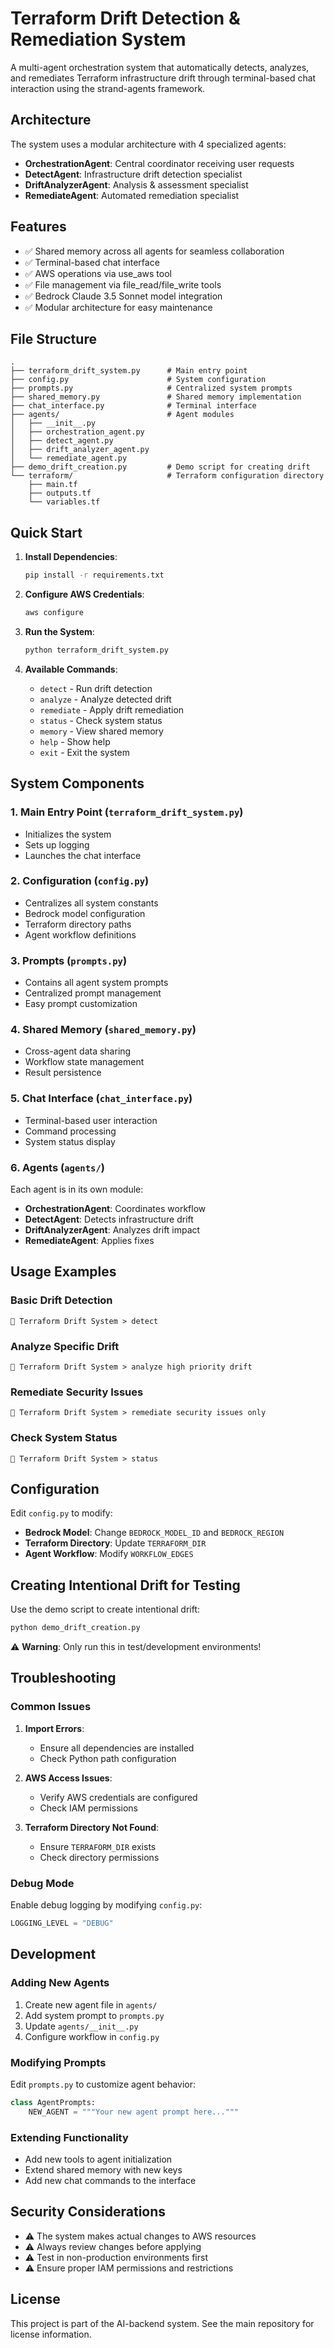 # Terraform Drift Detection & Remediation System

A multi-agent orchestration system that automatically detects, analyzes, and remediates Terraform infrastructure drift through terminal-based chat interaction using the strand-agents framework.

## Architecture

The system uses a modular architecture with 4 specialized agents:

- **OrchestrationAgent**: Central coordinator receiving user requests
- **DetectAgent**: Infrastructure drift detection specialist  
- **DriftAnalyzerAgent**: Analysis & assessment specialist
- **RemediateAgent**: Automated remediation specialist

## Features

- ✅ Shared memory across all agents for seamless collaboration
- ✅ Terminal-based chat interface
- ✅ AWS operations via use_aws tool
- ✅ File management via file_read/file_write tools
- ✅ Bedrock Claude 3.5 Sonnet model integration
- ✅ Modular architecture for easy maintenance

## File Structure

```
.
├── terraform_drift_system.py      # Main entry point
├── config.py                      # System configuration
├── prompts.py                     # Centralized system prompts
├── shared_memory.py               # Shared memory implementation
├── chat_interface.py              # Terminal interface
├── agents/                        # Agent modules
│   ├── __init__.py
│   ├── orchestration_agent.py
│   ├── detect_agent.py
│   ├── drift_analyzer_agent.py
│   └── remediate_agent.py
├── demo_drift_creation.py         # Demo script for creating drift
└── terraform/                     # Terraform configuration directory
    ├── main.tf
    ├── outputs.tf
    └── variables.tf
```

## Quick Start

1. **Install Dependencies**:
   ```bash
   pip install -r requirements.txt
   ```

2. **Configure AWS Credentials**:
   ```bash
   aws configure
   ```

3. **Run the System**:
   ```bash
   python terraform_drift_system.py
   ```

4. **Available Commands**:
   - `detect` - Run drift detection
   - `analyze` - Analyze detected drift
   - `remediate` - Apply drift remediation
   - `status` - Check system status
   - `memory` - View shared memory
   - `help` - Show help
   - `exit` - Exit the system

## System Components

### 1. Main Entry Point (`terraform_drift_system.py`)
- Initializes the system
- Sets up logging
- Launches the chat interface

### 2. Configuration (`config.py`)
- Centralizes all system constants
- Bedrock model configuration
- Terraform directory paths
- Agent workflow definitions

### 3. Prompts (`prompts.py`)
- Contains all agent system prompts
- Centralized prompt management
- Easy prompt customization

### 4. Shared Memory (`shared_memory.py`)
- Cross-agent data sharing
- Workflow state management
- Result persistence

### 5. Chat Interface (`chat_interface.py`)
- Terminal-based user interaction
- Command processing
- System status display

### 6. Agents (`agents/`)
Each agent is in its own module:
- **OrchestrationAgent**: Coordinates workflow
- **DetectAgent**: Detects infrastructure drift
- **DriftAnalyzerAgent**: Analyzes drift impact
- **RemediateAgent**: Applies fixes

## Usage Examples

### Basic Drift Detection
```
🔧 Terraform Drift System > detect
```

### Analyze Specific Drift
```
🔧 Terraform Drift System > analyze high priority drift
```

### Remediate Security Issues
```
🔧 Terraform Drift System > remediate security issues only
```

### Check System Status
```
🔧 Terraform Drift System > status
```

## Configuration

Edit `config.py` to modify:
- **Bedrock Model**: Change `BEDROCK_MODEL_ID` and `BEDROCK_REGION`
- **Terraform Directory**: Update `TERRAFORM_DIR`
- **Agent Workflow**: Modify `WORKFLOW_EDGES`

## Creating Intentional Drift for Testing

Use the demo script to create intentional drift:
```bash
python demo_drift_creation.py
```

⚠️ **Warning**: Only run this in test/development environments!

## Troubleshooting

### Common Issues

1. **Import Errors**:
   - Ensure all dependencies are installed
   - Check Python path configuration

2. **AWS Access Issues**:
   - Verify AWS credentials are configured
   - Check IAM permissions

3. **Terraform Directory Not Found**:
   - Ensure `TERRAFORM_DIR` exists
   - Check directory permissions

### Debug Mode

Enable debug logging by modifying `config.py`:
```python
LOGGING_LEVEL = "DEBUG"
```

## Development

### Adding New Agents

1. Create new agent file in `agents/`
2. Add system prompt to `prompts.py`
3. Update `agents/__init__.py`
4. Configure workflow in `config.py`

### Modifying Prompts

Edit `prompts.py` to customize agent behavior:
```python
class AgentPrompts:
    NEW_AGENT = """Your new agent prompt here..."""
```

### Extending Functionality

- Add new tools to agent initialization
- Extend shared memory with new keys
- Add new chat commands to the interface

## Security Considerations

- ⚠️ The system makes actual changes to AWS resources
- ⚠️ Always review changes before applying
- ⚠️ Test in non-production environments first
- ⚠️ Ensure proper IAM permissions and restrictions

## License

This project is part of the AI-backend system. See the main repository for license information. 